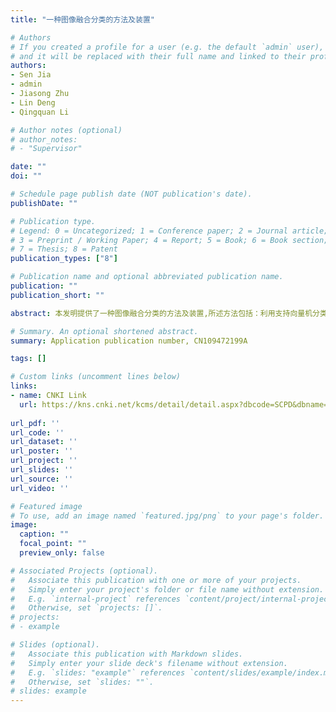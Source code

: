 ```yaml
---
title: "一种图像融合分类的方法及装置"

# Authors
# If you created a profile for a user (e.g. the default `admin` user), write the username (folder name) here 
# and it will be replaced with their full name and linked to their profile.
authors:
- Sen Jia
- admin
- Jiasong Zhu
- Lin Deng
- Qingquan Li

# Author notes (optional)
# author_notes:
# - "Supervisor"

date: ""
doi: ""

# Schedule page publish date (NOT publication's date).
publishDate: ""

# Publication type.
# Legend: 0 = Uncategorized; 1 = Conference paper; 2 = Journal article;
# 3 = Preprint / Working Paper; 4 = Report; 5 = Book; 6 = Book section;
# 7 = Thesis; 8 = Patent
publication_types: ["8"]

# Publication name and optional abbreviated publication name.
publication: ""
publication_short: ""

abstract: 本发明提供了一种图像融合分类的方法及装置,所述方法包括：利用支持向量机分类器获得高光谱图像的三维权重矩阵；对所述高光谱图像进行超像素分割,以得到K个超像素图,其中,K为正整数；利用所述超像素图的分割法所述三维权重矩阵进行正则化以获得正则矩阵；根据所述正则矩阵确定样本所属的类别。通过使用本发明提供的方法,能够避免超像素个数的估计问题,进一步的,通过级联的方式融合不同超像素图包含的地物空间结构信息,显著提升了特征的判别力。

# Summary. An optional shortened abstract.
summary: Application publication number, CN109472199A   

tags: []

# Custom links (uncomment lines below)
links:
- name: CNKI Link
  url: https://kns.cnki.net/kcms/detail/detail.aspx?dbcode=SCPD&dbname=SCPD2019&filename=CN109472199A&v=gepdA6bixzDgenQ4LuoV2rTLzffFHXWMBNVPgTbVcsYzH1dJsJvwLhubZwxcO8iT
  
url_pdf: ''
url_code: ''
url_dataset: ''
url_poster: ''
url_project: ''
url_slides: ''
url_source: ''
url_video: ''

# Featured image
# To use, add an image named `featured.jpg/png` to your page's folder. 
image:
  caption: ""
  focal_point: ""
  preview_only: false

# Associated Projects (optional).
#   Associate this publication with one or more of your projects.
#   Simply enter your project's folder or file name without extension.
#   E.g. `internal-project` references `content/project/internal-project/index.md`.
#   Otherwise, set `projects: []`.
# projects:
# - example

# Slides (optional).
#   Associate this publication with Markdown slides.
#   Simply enter your slide deck's filename without extension.
#   E.g. `slides: "example"` references `content/slides/example/index.md`.
#   Otherwise, set `slides: ""`.
# slides: example
---
```

